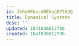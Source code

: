 ```yaml
---
id: IhReOFbucdOEVagOY56OQ
title: Dynamical Systems
desc: ''
updated: 1641836012736
created: 1641836012736
---
```


